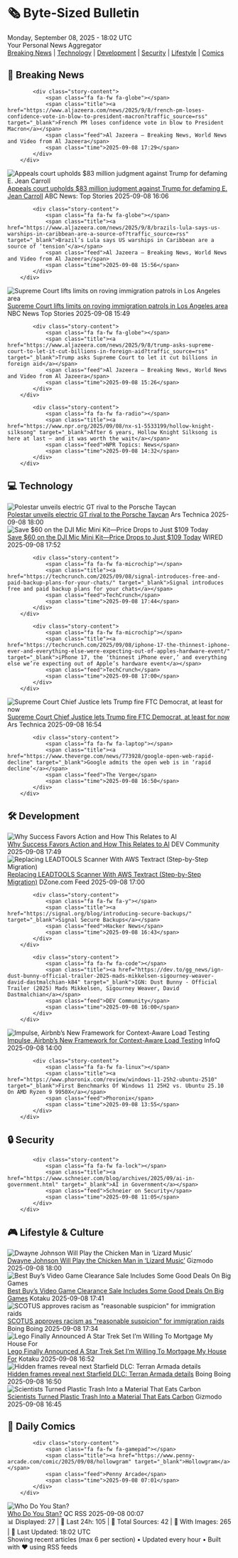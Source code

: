 <!-- Processing 54 RSS feeds at 2025-09-08 18:02:19 UTC -->
<!-- Processing: Cyanide & Happiness -->
<!-- Processing: CNN Top Stories -->
<!-- Processing: CNN Breaking News -->
<!-- Processing: BBC World News -->
<!-- Processing: Al Jazeera Breaking News -->
<!-- Processing: CBC News -->
<!-- Error processing https://rss.cbc.ca/lineup/topstories.xml: The read operation timed out -->
<!-- Processing: Reuters Top News -->
<!-- Processing: NBC News Breaking -->
<!-- Processing: Guardian World News -->
<!-- Processing: Sky News World -->
<!-- Processing: TechCrunch -->
<!-- Processing: Ars Technica -->
<!-- Processing: O'Reilly Radar -->
<!-- Processing: WIRED -->
<!-- Processing: Lobsters Python -->
<!-- Processing: Hacker News -->
<!-- Processing: Dev.to -->
<!-- Processing: StackOverflow Blog -->
<!-- Processing: DistroWatch -->
<!-- Processing: Linux.com -->
<!-- Processing: Red Hat Blog -->
<!-- Processing: Ubuntu Blog -->
<!-- Processing: GitHub Blog -->
<!-- Processing: InfoQ -->
<!-- Processing: DZone -->
<!-- Processing: Martin Fowler -->
<!-- Processing: Gizmodo -->
<!-- Processing: Kotaku -->
<!-- Processing: Boing Boing -->
<!-- Processing: Schneier on Security -->
<!-- Generated 12 new posts out of 30 feeds processed -->
<div class="newspaper-header">
    <h1 class="newspaper-title">🗞️ Byte-Sized Bulletin</h1>
    <div class="newspaper-date">Monday, September 08, 2025 - 18:02 UTC</div>
    <div class="newspaper-subtitle">Your Personal News Aggregator</div>
</div>

<div class="newspaper-nav">
    <a href="#breaking">Breaking News</a> |
    <a href="#tech">Technology</a> |
    <a href="#dev">Development</a> |
    <a href="#security">Security</a> |
    <a href="#lifestyle">Lifestyle</a> |
    <a href="#webcomics">Comics</a>
</div>

<div class="news-section breaking-news" id="breaking">
<h2 class="section-header">🚨 Breaking News</h2>
<div class="stories-container">
<div class="story">
            
            <div class="story-content">
                <span class="fa fa-fw fa-globe"></span>
                <span class="title"><a href="https://www.aljazeera.com/news/2025/9/8/french-pm-loses-confidence-vote-in-blow-to-president-macron?traffic_source=rss" target="_blank">French PM loses confidence vote in blow to President Macron</a></span>
                <span class="feed">Al Jazeera – Breaking News, World News and Video from Al Jazeera</span>
                <span class="time">2025-09-08 17:29</span>
            </div>
        </div>
<div class="story">
            <img src="https://s.abcnews.com/images/US/donald-trump-2-gty-gmh-250908_1757334465762_hpMain_4x3t_384.jpg" alt="Appeals court upholds $83 million judgment against Trump for defaming E. Jean Carroll" class="story-image" loading="lazy" onerror="this.style.display='none'">
            <div class="story-content">
                <span class="fa fa-fw fa-tv"></span>
                <span class="title"><a href="https://abcnews.go.com/US/appeals-court-upholds-83-million-judgment-trump-defaming/story?id=125364143" target="_blank">Appeals court upholds $83 million judgment against Trump for defaming E. Jean Carroll</a></span>
                <span class="feed">ABC News: Top Stories</span>
                <span class="time">2025-09-08 16:06</span>
            </div>
        </div>
<div class="story">
            
            <div class="story-content">
                <span class="fa fa-fw fa-globe"></span>
                <span class="title"><a href="https://www.aljazeera.com/news/2025/9/8/brazils-lula-says-us-warships-in-caribbean-are-a-source-of?traffic_source=rss" target="_blank">Brazil’s Lula says US warships in Caribbean are a source of ‘tension’</a></span>
                <span class="feed">Al Jazeera – Breaking News, World News and Video from Al Jazeera</span>
                <span class="time">2025-09-08 15:56</span>
            </div>
        </div>
<div class="story">
            <img src="https://media-cldnry.s-nbcnews.com/image/upload/t_fit_1500w/rockcms/2025-06/250610-la-protest-national-guard-se-348p-7065b7.jpg" alt="Supreme Court lifts limits on roving immigration patrols in Los Angeles area" class="story-image" loading="lazy" onerror="this.style.display='none'">
            <div class="story-content">
                <span class="fa fa-fw fa-broadcast-tower"></span>
                <span class="title"><a href="https://www.nbcnews.com/politics/supreme-court/supreme-court-immigration-stops-los-angeles-rcna223845" target="_blank">Supreme Court lifts limits on roving immigration patrols in Los Angeles area</a></span>
                <span class="feed">NBC News Top Stories</span>
                <span class="time">2025-09-08 15:49</span>
            </div>
        </div>
<div class="story">
            
            <div class="story-content">
                <span class="fa fa-fw fa-globe"></span>
                <span class="title"><a href="https://www.aljazeera.com/news/2025/9/8/trump-asks-supreme-court-to-let-it-cut-billions-in-foreign-aid?traffic_source=rss" target="_blank">Trump asks Supreme Court to let it cut billions in foreign aid</a></span>
                <span class="feed">Al Jazeera – Breaking News, World News and Video from Al Jazeera</span>
                <span class="time">2025-09-08 15:26</span>
            </div>
        </div>
<div class="story">
            
            <div class="story-content">
                <span class="fa fa-fw fa-radio"></span>
                <span class="title"><a href="https://www.npr.org/2025/09/08/nx-s1-5533199/hollow-knight-silksong" target="_blank">After 6 years, Hollow Knight Silksong is here at last — and it was worth the wait</a></span>
                <span class="feed">NPR Topics: News</span>
                <span class="time">2025-09-08 14:32</span>
            </div>
        </div>
</div>
</div>
<div class="news-section tech-news" id="tech">
<h2 class="section-header">💻 Technology</h2>
<div class="stories-container">
<div class="story">
            <img src="https://cdn.arstechnica.net/wp-content/uploads/2025/09/Polestar-3-reveal-1-500x500.jpg" alt="Polestar unveils electric GT rival to the Porsche Taycan" class="story-image" loading="lazy" onerror="this.style.display='none'">
            <div class="story-content">
                <span class="fa fa-fw fa-cog"></span>
                <span class="title"><a href="https://arstechnica.com/cars/2025/09/polestar-unveils-electric-gt-rival-to-the-porsche-taycan/" target="_blank">Polestar unveils electric GT rival to the Porsche Taycan</a></span>
                <span class="feed">Ars Technica</span>
                <span class="time">2025-09-08 18:00</span>
            </div>
        </div>
<div class="story">
            <img src="https://media.wired.com/photos/68bf10434f93daca21c6ab1b/master/pass/Mic%20Mini.png" alt="Save $60 on the DJI Mic Mini Kit—Price Drops to Just $109 Today" class="story-image" loading="lazy" onerror="this.style.display='none'">
            <div class="story-content">
                <span class="fa fa-fw fa-bolt"></span>
                <span class="title"><a href="https://www.wired.com/story/save-dollar60-on-a-dji-mic-mini-bundle/" target="_blank">Save $60 on the DJI Mic Mini Kit—Price Drops to Just $109 Today</a></span>
                <span class="feed">WIRED</span>
                <span class="time">2025-09-08 17:52</span>
            </div>
        </div>
<div class="story">
            
            <div class="story-content">
                <span class="fa fa-fw fa-microchip"></span>
                <span class="title"><a href="https://techcrunch.com/2025/09/08/signal-introduces-free-and-paid-backup-plans-for-your-chats/" target="_blank">Signal introduces free and paid backup plans for your chats</a></span>
                <span class="feed">TechCrunch</span>
                <span class="time">2025-09-08 17:44</span>
            </div>
        </div>
<div class="story">
            
            <div class="story-content">
                <span class="fa fa-fw fa-microchip"></span>
                <span class="title"><a href="https://techcrunch.com/2025/09/08/iphone-17-the-thinnest-iphone-ever-and-everything-else-were-expecting-out-of-apples-hardware-event/" target="_blank">iPhone 17, the ‘thinnest iPhone ever,’ and everything else we’re expecting out of Apple’s hardware event</a></span>
                <span class="feed">TechCrunch</span>
                <span class="time">2025-09-08 17:00</span>
            </div>
        </div>
<div class="story">
            <img src="https://cdn.arstechnica.net/wp-content/uploads/2024/03/supreme-court-justices-500x500.jpg" alt="Supreme Court Chief Justice lets Trump fire FTC Democrat, at least for now" class="story-image" loading="lazy" onerror="this.style.display='none'">
            <div class="story-content">
                <span class="fa fa-fw fa-cog"></span>
                <span class="title"><a href="https://arstechnica.com/tech-policy/2025/09/supreme-court-chief-justice-lets-trump-fire-ftc-democrat-at-least-for-now/" target="_blank">Supreme Court Chief Justice lets Trump fire FTC Democrat, at least for now</a></span>
                <span class="feed">Ars Technica</span>
                <span class="time">2025-09-08 16:54</span>
            </div>
        </div>
<div class="story">
            
            <div class="story-content">
                <span class="fa fa-fw fa-laptop"></span>
                <span class="title"><a href="https://www.theverge.com/news/773928/google-open-web-rapid-decline" target="_blank">Google admits the open web is in ‘rapid decline’</a></span>
                <span class="feed">The Verge</span>
                <span class="time">2025-09-08 16:50</span>
            </div>
        </div>
</div>
</div>
<div class="news-section dev-news" id="dev">
<h2 class="section-header">🛠️ Development</h2>
<div class="stories-container">
<div class="story">
            <img src="https://media2.dev.to/dynamic/image/width=800%2Cheight=%2Cfit=scale-down%2Cgravity=auto%2Cformat=auto/https%3A%2F%2Fdev-to-uploads.s3.amazonaws.com%2Fuploads%2Farticles%2Fu56ks75ba29evr5unl7f.png" alt="Why Success Favors Action and How This Relates to AI" class="story-image" loading="lazy" onerror="this.style.display='none'">
            <div class="story-content">
                <span class="fa fa-fw fa-code"></span>
                <span class="title"><a href="https://dev.to/peter_truchly_4fce0874fd5/why-success-favors-action-and-how-this-relates-to-ai-4e54" target="_blank">Why Success Favors Action and How This Relates to AI</a></span>
                <span class="feed">DEV Community</span>
                <span class="time">2025-09-08 17:49</span>
            </div>
        </div>
<div class="story">
            <img src="https://dz2cdn1.dzone.com/thumbnail?fid=18607435&w=600" alt="Replacing LEADTOOLS Scanner With AWS Textract (Step-by-Step Migration)" class="story-image" loading="lazy" onerror="this.style.display='none'">
            <div class="story-content">
                <span class="fa fa-fw fa-newspaper"></span>
                <span class="title"><a href="https://dzone.com/articles/replacing-leadtools-scanner-with-aws-textract" target="_blank">Replacing LEADTOOLS Scanner With AWS Textract (Step-by-Step Migration)</a></span>
                <span class="feed">DZone.com Feed</span>
                <span class="time">2025-09-08 17:00</span>
            </div>
        </div>
<div class="story">
            
            <div class="story-content">
                <span class="fa fa-fw fa-y"></span>
                <span class="title"><a href="https://signal.org/blog/introducing-secure-backups/" target="_blank">Signal Secure Backups</a></span>
                <span class="feed">Hacker News</span>
                <span class="time">2025-09-08 16:43</span>
            </div>
        </div>
<div class="story">
            
            <div class="story-content">
                <span class="fa fa-fw fa-code"></span>
                <span class="title"><a href="https://dev.to/gg_news/ign-dust-bunny-official-trailer-2025-mads-mikkelsen-sigourney-weaver-david-dastmalchian-k84" target="_blank">IGN: Dust Bunny - Official Trailer (2025) Mads Mikkelsen, Sigourney Weaver, David Dastmalchian</a></span>
                <span class="feed">DEV Community</span>
                <span class="time">2025-09-08 16:00</span>
            </div>
        </div>
<div class="story">
            <img src="https://res.infoq.com/news/2025/09/airbnb-impulse-load-testing/en/headerimage/generatedHeaderImage-1756508391383.jpg" alt="Impulse, Airbnb’s New Framework for Context-Aware Load Testing" class="story-image" loading="lazy" onerror="this.style.display='none'">
            <div class="story-content">
                <span class="fa fa-fw fa-info-circle"></span>
                <span class="title"><a href="https://www.infoq.com/news/2025/09/airbnb-impulse-load-testing/?utm_campaign=infoq_content&utm_source=infoq&utm_medium=feed&utm_term=global" target="_blank">Impulse, Airbnb’s New Framework for Context-Aware Load Testing</a></span>
                <span class="feed">InfoQ</span>
                <span class="time">2025-09-08 14:00</span>
            </div>
        </div>
<div class="story">
            
            <div class="story-content">
                <span class="fa fa-fw fa-linux"></span>
                <span class="title"><a href="https://www.phoronix.com/review/windows-11-25h2-ubuntu-2510" target="_blank">First Benchmarks Of Windows 11 25H2 vs. Ubuntu 25.10 On AMD Ryzen 9 9950X</a></span>
                <span class="feed">Phoronix</span>
                <span class="time">2025-09-08 13:55</span>
            </div>
        </div>
</div>
</div>
<div class="news-section security-news" id="security">
<h2 class="section-header">🔒 Security</h2>
<div class="stories-container">
<div class="story">
            
            <div class="story-content">
                <span class="fa fa-fw fa-lock"></span>
                <span class="title"><a href="https://www.schneier.com/blog/archives/2025/09/ai-in-government.html" target="_blank">AI in Government</a></span>
                <span class="feed">Schneier on Security</span>
                <span class="time">2025-09-08 11:05</span>
            </div>
        </div>
</div>
</div>
<div class="news-section lifestyle-news" id="lifestyle">
<h2 class="section-header">🎮 Lifestyle & Culture</h2>
<div class="stories-container">
<div class="story">
            <img src="https://gizmodo.com/app/uploads/2025/09/Dwayne-Johnson-Smashing-Machine.jpg" alt="Dwayne Johnson Will Play the Chicken Man in ‘Lizard Music’" class="story-image" loading="lazy" onerror="this.style.display='none'">
            <div class="story-content">
                <span class="fa fa-fw fa-computer"></span>
                <span class="title"><a href="https://gizmodo.com/dwayne-johnson-to-next-play-the-chicken-man-in-lizard-music-2000655464" target="_blank">Dwayne Johnson Will Play the Chicken Man in ‘Lizard Music’</a></span>
                <span class="feed">Gizmodo</span>
                <span class="time">2025-09-08 18:00</span>
            </div>
        </div>
<div class="story">
            <img src="https://kotaku.com/app/uploads/2025/09/New-Project-2.jpg" alt="Best Buy’s Video Game Clearance Sale Includes Some Good Deals On Big Games" class="story-image" loading="lazy" onerror="this.style.display='none'">
            <div class="story-content">
                <span class="fa fa-fw fa-gamepad"></span>
                <span class="title"><a href="https://kotaku.com/best-buys-video-game-clearance-sale-includes-some-good-deals-on-big-games-2000624096" target="_blank">Best Buy’s Video Game Clearance Sale Includes Some Good Deals On Big Games</a></span>
                <span class="feed">Kotaku</span>
                <span class="time">2025-09-08 17:41</span>
            </div>
        </div>
<div class="story">
            <img src="https://i0.wp.com/boingboing.net/wp-content/uploads/2024/03/s-court-e1742315066663.jpg?fit=768%2C512&amp;quality=60&amp;ssl=1" alt="SCOTUS approves racism as &quot;reasonable suspicion&quot; for immigration raids" class="story-image" loading="lazy" onerror="this.style.display='none'">
            <div class="story-content">
                <span class="fa fa-fw fa-arrow-right"></span>
                <span class="title"><a href="https://boingboing.net/2025/09/08/scotus-approves-racism-as-reasonable-suspicion-for-immigration-raids.html" target="_blank">SCOTUS approves racism as &quot;reasonable suspicion&quot; for immigration raids</a></span>
                <span class="feed">Boing Boing</span>
                <span class="time">2025-09-08 17:34</span>
            </div>
        </div>
<div class="story">
            <img src="https://kotaku.com/app/uploads/2025/09/jean-luc.jpg" alt="Lego Finally Announced A Star Trek Set I’m Willing To Mortgage My House For" class="story-image" loading="lazy" onerror="this.style.display='none'">
            <div class="story-content">
                <span class="fa fa-fw fa-gamepad"></span>
                <span class="title"><a href="https://kotaku.com/lego-star-trek-tng-enterprise-price-release-date-2000624069" target="_blank">Lego Finally Announced A Star Trek Set I’m Willing To Mortgage My House For</a></span>
                <span class="feed">Kotaku</span>
                <span class="time">2025-09-08 16:52</span>
            </div>
        </div>
<div class="story">
            <img src="https://i0.wp.com/boingboing.net/wp-content/uploads/2023/08/image-15.jpeg?fit=1882%2C1052&amp;quality=60&amp;ssl=1" alt="Hidden frames reveal next Starfield DLC: Terran Armada details" class="story-image" loading="lazy" onerror="this.style.display='none'">
            <div class="story-content">
                <span class="fa fa-fw fa-arrow-right"></span>
                <span class="title"><a href="https://boingboing.net/2025/09/08/hidden-frames-reveal-next-starfield-dlc-terran-armada-details.html" target="_blank">Hidden frames reveal next Starfield DLC: Terran Armada details</a></span>
                <span class="feed">Boing Boing</span>
                <span class="time">2025-09-08 16:50</span>
            </div>
        </div>
<div class="story">
            <img src="https://gizmodo.com/app/uploads/2025/09/BAETA.jpg" alt="Scientists Turned Plastic Trash Into a Material That Eats Carbon" class="story-image" loading="lazy" onerror="this.style.display='none'">
            <div class="story-content">
                <span class="fa fa-fw fa-computer"></span>
                <span class="title"><a href="https://gizmodo.com/scientists-turned-plastic-trash-into-a-material-that-eats-carbon-2000655402" target="_blank">Scientists Turned Plastic Trash Into a Material That Eats Carbon</a></span>
                <span class="feed">Gizmodo</span>
                <span class="time">2025-09-08 16:45</span>
            </div>
        </div>
</div>
</div>
<div class="news-section webcomics-section" id="webcomics">
<h2 class="section-header">🎨 Daily Comics</h2>
<div class="stories-container">
<div class="story">
            
            <div class="story-content">
                <span class="fa fa-fw fa-gamepad"></span>
                <span class="title"><a href="https://www.penny-arcade.com/comic/2025/09/08/hollowgram" target="_blank">Hollowgram</a></span>
                <span class="feed">Penny Arcade</span>
                <span class="time">2025-09-08 07:01</span>
            </div>
        </div>
<div class="story">
            <img src="http://www.questionablecontent.net/comics/5652.png" alt="Who Do You Stan?" class="story-image" loading="lazy" onerror="this.style.display='none'">
            <div class="story-content">
                <span class="fa fa-fw fa-music"></span>
                <span class="title"><a href="http://questionablecontent.net/view.php?comic=5652" target="_blank">Who Do You Stan?</a></span>
                <span class="feed">QC RSS</span>
                <span class="time">2025-09-08 00:07</span>
            </div>
        </div>
</div>
</div>

<div class="newspaper-footer">
    <div class="stats">
        📊 Displayed: 27 | 📅 Last 24h: 105 | 📡 Total Sources: 42 | 📸 With Images: 265 |
        🔄 Last Updated: 18:02 UTC
    </div>
    <div class="footer-note">
        Showing recent articles (max 6 per section) • Updated every hour • Built with ❤️ using RSS feeds
    </div>
</div>
